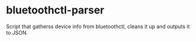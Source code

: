 # bluetoothctl-parser
Script that gatherss device info from bluetoothctl, cleans it up and outputs it to JSON.
